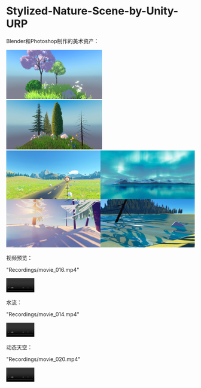 # Stylized-Nature-Scene-by-Unity-URP



Blender和Photoshop制作的美术资产：

<img src="Recordings/image_006_0000.jpg" alt="image_006_0000" style="zoom: 25%;" />

<img src="Recordings/image_010_0012.jpg" alt="image_010_0012" style="zoom:25%;" />



<img src="notes/图形2.jpg" alt="图形2" style="zoom:67%;" />



视频预览：

"Recordings/movie_016.mp4" 

<video src="Recordings/movie_016.mp4" style="zoom:25%;"></video>



水流：

 "Recordings/movie_014.mp4"

<video src="Recordings/movie_014.mp4" style="zoom:25%;"></video>

 

动态天空：

"Recordings/movie_020.mp4"

<video src="Recordings/movie_020.mp4" style="zoom:25%;"></video>

 